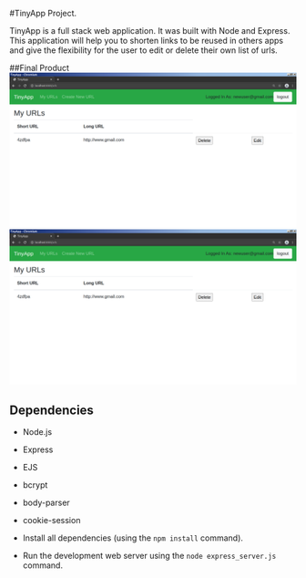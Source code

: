 #TinyApp Project.

TinyApp is a full stack web application. It was built with Node and Express. This application will help you to shorten links to be reused in others apps and give the flexibility for the user to edit or delete their own list of urls.

##Final Product
!["TinyApp Login"](https://raw.githubusercontent.com/Andyiev/tinyapp/master/docs/TinyApp-urls.png)
!["TinyApp Urls"](https://raw.githubusercontent.com/Andyiev/tinyapp/master/docs/TinyApp-urls.png)

## Dependencies

- Node.js
- Express
- EJS
- bcrypt
- body-parser
- cookie-session


- Install all dependencies (using the `npm install` command).
- Run the development web server using the `node express_server.js` command.